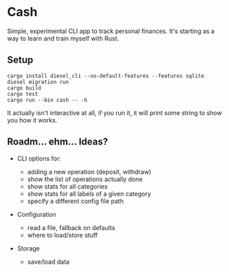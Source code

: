 # Cash

Simple, experimental CLI app to track personal finances. It's starting as a way to learn
and train myself with Rust.

## Setup

```
cargo install diesel_cli --no-default-features --features sqlite
diesel migration run
cargo build
cargo test
cargo run --bin cash -- -h
```

It actually isn't interactive at all, if you run it, it will print some string to show you
how it works.

## Roadm... ehm... Ideas?

- CLI options for:

  - adding a new operation (deposit, withdraw)
  - show the list of operations actually done
  - show stats for all categories
  - show stats for all labels of a given category
  - specify a different config file path

- Configuration

  - read a file, fallback on defaults
  - where to load/store stuff

- Storage

  - save/load data
